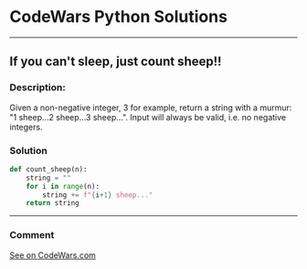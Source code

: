 # CodeWars Python Solutions

---

## If you can't sleep, just count sheep!!


### Description:

Given a non-negative integer, 3 for example, return a string with a murmur: "1 sheep...2 sheep...3 sheep...". Input will always be valid, i.e. no negative integers.


### Solution


```python
def count_sheep(n):
    string = ""
    for i in range(n):
        string += f"{i+1} sheep..."
    return string

```

---
### Comment



[See on CodeWars.com](https://www.codewars.com/users/ITRonin)
